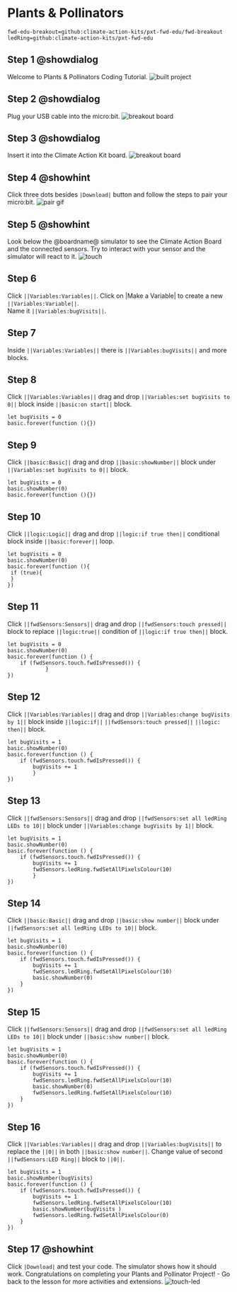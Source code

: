 # Plants & Pollinators

```package
fwd-edu-breakout=github:climate-action-kits/pxt-fwd-edu/fwd-breakout
ledRing=github:climate-action-kits/pxt-fwd-edu
```
## Step 1 @showdialog
Welcome to Plants & Pollinators Coding Tutorial.
![built project](https://climate-action-kits.github.io/pxt-fwd-edu/tutorial-assets/project-beetouch-400.png)

## Step 2 @showdialog
Plug your USB cable into the micro:bit. 
![breakout board](https://climate-action-kits.github.io/pxt-fwd-edu/tutorial-assets/connect-microbit.gif)

## Step 3 @showdialog
Insert it into the Climate Action Kit board. 
![breakout board](https://climate-action-kits.github.io/pxt-fwd-edu/tutorial-assets/breakout-resized.png)

## Step 4 @showhint
Click three dots besides ``|Download|`` button and follow the steps to pair your micro:bit.
![pair gif](https://climate-action-kits.github.io/pxt-fwd-edu/tutorial-assets/pairmicrobit-280x203.gif)

## Step 5 @showhint
Look below the @boardname@ simulator to see the Climate Action Board and the connected sensors. Try to interact with your sensor and the simulator will react to it.
![touch](https://mbakhtar.github.io/mvp-6-tutorials-update/updated-assets/simulator-7-Touch.gif)

## Step 6
Click ``||Variables:Variables||``. Click on |Make a Variable| to create a new ``||Variables:Variable||``.  
Name it ``||Variables:bugVisits||``.

## Step 7
Inside ``||Variables:Variables||`` there is ``||Variables:bugVisits||``
and more blocks.

## Step 8
Click ``||Variables:Variables||`` drag and drop ``||Variables:set bugVisits to 0||`` block
inside ``||basic:on start||`` block.
```blocks
let bugVisits = 0
basic.forever(function (){})
```
## Step 9
Click ``||basic:Basic||`` drag and drop ``||basic:showNumber||`` block
under ``||Variables:set bugVisits to 0||`` block.
```blocks
let bugVisits = 0
basic.showNumber(0)
basic.forever(function (){})
```

## Step 10
Click ``||logic:Logic||`` drag and drop ``||logic:if true then||`` 
conditional block inside ``||basic:forever||`` loop.
```blocks
let bugVisits = 0
basic.showNumber(0)
basic.forever(function (){
 if (true){
 }
})
```
## Step 11
Click ``||fwdSensors:Sensors||`` drag and drop ``||fwdSensors:touch pressed||`` block to replace ``||logic:true||`` condition of ``||logic:if true then||`` block.
```blocks
let bugVisits = 0
basic.showNumber(0)
basic.forever(function () {
    if (fwdSensors.touch.fwdIsPressed()) {
            }
})
```
## Step 12
Click ``||Variables:Variables||`` drag and drop
 ``||Variables:change bugVisits by 1||`` block inside
 ``||logic:if||`` ``||fwdSensors:touch pressed||`` ``||logic: then||`` block.
```blocks
let bugVisits = 1
basic.showNumber(0)
basic.forever(function () {
    if (fwdSensors.touch.fwdIsPressed()) {
        bugVisits += 1
        }
})
```
## Step 13
Click ``||fwdSensors:Sensors||`` drag and drop ``||fwdSensors:set all ledRing LEDs to 10||`` block under ``||Variables:change bugVisits by 1||`` block.
```blocks
let bugVisits = 1
basic.showNumber(0)
basic.forever(function () {
    if (fwdSensors.touch.fwdIsPressed()) {
        bugVisits += 1
        fwdSensors.ledRing.fwdSetAllPixelsColour(10)
        }
})
```
## Step 14
Click ``||basic:Basic||`` drag and drop ``||basic:show number||`` block under ``||fwdSensors:set all ledRing LEDs to 10||`` block.
```blocks
let bugVisits = 1
basic.showNumber(0)
basic.forever(function () {
    if (fwdSensors.touch.fwdIsPressed()) {
        bugVisits += 1
        fwdSensors.ledRing.fwdSetAllPixelsColour(10)
        basic.showNumber(0)
    }
})
```
## Step 15
Click ``||fwdSensors:Sensors||`` drag and drop ``||fwdSensors:set all ledRing LEDs to 10||``
block under ``||basic:show number||``
block.
```blocks
let bugVisits = 1
basic.showNumber(0)
basic.forever(function () {
    if (fwdSensors.touch.fwdIsPressed()) {
        bugVisits += 1
        fwdSensors.ledRing.fwdSetAllPixelsColour(10)
        basic.showNumber(0)
        fwdSensors.ledRing.fwdSetAllPixelsColour(10)
    }
})
```
## Step 16
Click ``||Variables:Variables||`` drag and drop ``||Variables:bugVisits||``
to replace the ``||0||`` in both ``||basic:show number||``.
Change value of second ``||fwdSensors:LED Ring||`` block to ``||0||``. 
```blocks
let bugVisits = 1
basic.showNumber(bugVisits)
basic.forever(function () {
    if (fwdSensors.touch.fwdIsPressed()) {
        bugVisits += 1
        fwdSensors.ledRing.fwdSetAllPixelsColour(10)
        basic.showNumber(bugVisits )
        fwdSensors.ledRing.fwdSetAllPixelsColour(0)
    }
})
```
## Step 17 @showhint
Click ``|Download|`` and test your code. The simulator shows how it should work.
Congratulations on completing your Plants and Pollinator Project! - Go back to the lesson for more activities and extensions.
![touch-led](https://mbakhtar.github.io/mvp-6-tutorials-update/updated-assets/simulator-10-LED-bee.gif)
